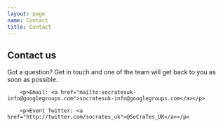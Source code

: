 ```yaml
---
layout: page
name: Contact
title: Contact
---
```


<div>
		<h2>Contact us</h2>
		<p>Got a question? Get in touch and one of the team will get back to you as soon as possible.</p>

		<p>Email: <a href="mailto:socratesuk-info@googlegroups.com">socratesuk-info@googlegroups.com</a></p>

		<p>Event Twitter: <a href="http://twitter.com/socrates_uk">@SoCraTes_UK</a></p>
</div>
